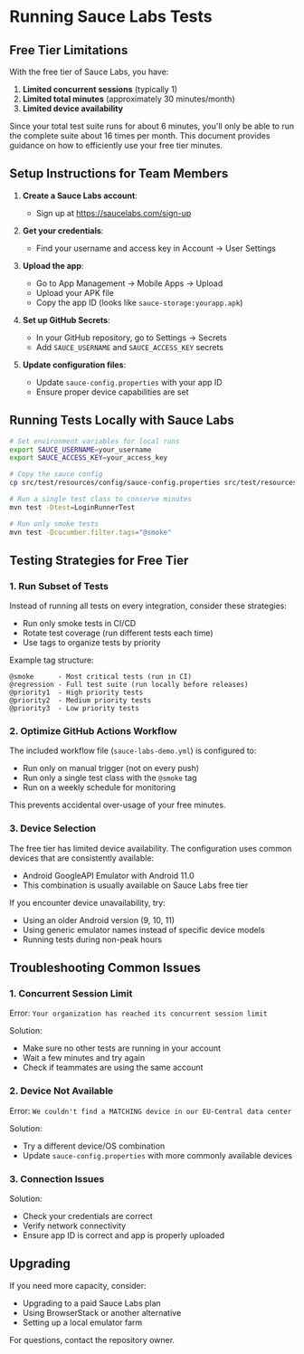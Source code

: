 # Running Sauce Labs Tests

## Free Tier Limitations

With the free tier of Sauce Labs, you have:

1. **Limited concurrent sessions** (typically 1)
2. **Limited total minutes** (approximately 30 minutes/month)
3. **Limited device availability**

Since your total test suite runs for about 6 minutes, you'll only be able to run the complete suite about 16 times per month. This document provides guidance on how to efficiently use your free tier minutes.

## Setup Instructions for Team Members

1. **Create a Sauce Labs account**:
    - Sign up at https://saucelabs.com/sign-up

2. **Get your credentials**:
    - Find your username and access key in Account → User Settings

3. **Upload the app**:
    - Go to App Management → Mobile Apps → Upload
    - Upload your APK file
    - Copy the app ID (looks like `sauce-storage:yourapp.apk`)

4. **Set up GitHub Secrets**:
    - In your GitHub repository, go to Settings → Secrets
    - Add `SAUCE_USERNAME` and `SAUCE_ACCESS_KEY` secrets

5. **Update configuration files**:
    - Update `sauce-config.properties` with your app ID
    - Ensure proper device capabilities are set

## Running Tests Locally with Sauce Labs

```bash
# Set environment variables for local runs
export SAUCE_USERNAME=your_username
export SAUCE_ACCESS_KEY=your_access_key

# Copy the sauce config
cp src/test/resources/config/sauce-config.properties src/test/resources/config/config.properties

# Run a single test class to conserve minutes
mvn test -Dtest=LoginRunnerTest

# Run only smoke tests
mvn test -Dcucumber.filter.tags="@smoke"
```

## Testing Strategies for Free Tier

### 1. Run Subset of Tests

Instead of running all tests on every integration, consider these strategies:

- Run only smoke tests in CI/CD
- Rotate test coverage (run different tests each time)
- Use tags to organize tests by priority

Example tag structure:
```
@smoke      - Most critical tests (run in CI)
@regression - Full test suite (run locally before releases)
@priority1  - High priority tests
@priority2  - Medium priority tests 
@priority3  - Low priority tests
```

### 2. Optimize GitHub Actions Workflow

The included workflow file (`sauce-labs-demo.yml`) is configured to:

- Run only on manual trigger (not on every push)
- Run only a single test class with the `@smoke` tag
- Run on a weekly schedule for monitoring

This prevents accidental over-usage of your free minutes.

### 3. Device Selection

The free tier has limited device availability. The configuration uses common devices that are consistently available:

- Android GoogleAPI Emulator with Android 11.0
- This combination is usually available on Sauce Labs free tier

If you encounter device unavailability, try:
- Using an older Android version (9, 10, 11)
- Using generic emulator names instead of specific device models
- Running tests during non-peak hours

## Troubleshooting Common Issues

### 1. Concurrent Session Limit

Error: `Your organization has reached its concurrent session limit`

Solution:
- Make sure no other tests are running in your account
- Wait a few minutes and try again
- Check if teammates are using the same account

### 2. Device Not Available

Error: `We couldn't find a MATCHING device in our EU-Central data center`

Solution:
- Try a different device/OS combination
- Update `sauce-config.properties` with more commonly available devices

### 3. Connection Issues

Solution:
- Check your credentials are correct
- Verify network connectivity
- Ensure app ID is correct and app is properly uploaded

## Upgrading

If you need more capacity, consider:
- Upgrading to a paid Sauce Labs plan
- Using BrowserStack or another alternative
- Setting up a local emulator farm

For questions, contact the repository owner.